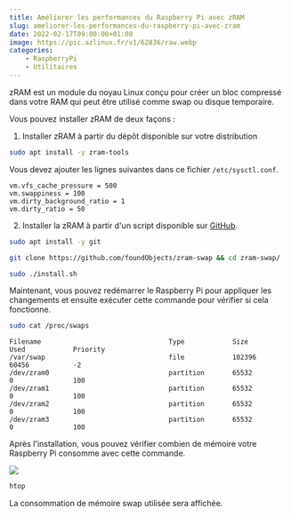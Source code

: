 ```yaml
---
title: Améliorer les performances du Raspberry Pi avec zRAM
slug: ameliorer-les-performances-du-raspberry-pi-avec-zram
date: 2022-02-17T09:00:00+01:00
image: https://pic.azlinux.fr/v1/62836/raw.webp
categories:
    - RaspberryPi
    - Utilitaires
---
```


zRAM est un module du noyau Linux conçu pour créer un bloc compressé dans votre RAM qui peut être utilisé comme swap ou disque temporaire.

Vous pouvez installer zRAM de deux façons :

1. Installer zRAM à partir du dépôt disponible sur votre distribution

```bash
sudo apt install -y zram-tools
```

Vous devez ajouter les lignes suivantes dans ce fichier `/etc/sysctl.conf`.

```
vm.vfs_cache_pressure = 500
vm.swappiness = 100
vm.dirty_background_ratio = 1
vm.dirty_ratio = 50
```

2. Installer la zRAM à partir d'un script disponible sur [GitHub](https://github.com/foundObjects/zram-swap).

```bash
sudo apt install -y git
```

```bash
git clone https://github.com/foundObjects/zram-swap && cd zram-swap/
```

```bash
sudo ./install.sh
```

Maintenant, vous pouvez redémarrer le Raspberry Pi pour appliquer les changements et ensuite exécuter cette commande pour vérifier si cela fonctionne.

```bash
sudo cat /proc/swaps
```

```
Filename                                Type            Size            Used            Priority
/var/swap                               file            102396          60456           -2
/dev/zram0                              partition       65532           0               100
/dev/zram1                              partition       65532           0               100
/dev/zram2                              partition       65532           0               100
/dev/zram3                              partition       65532           0               100
```

Après l'installation, vous pouvez vérifier combien de mémoire votre Raspberry Pi consomme avec cette commande.

![](https://azlinux.fr/v1/images/79344/raw.webp)

```bash
htop
```

La consommation de mémoire swap utilisée sera affichée.
